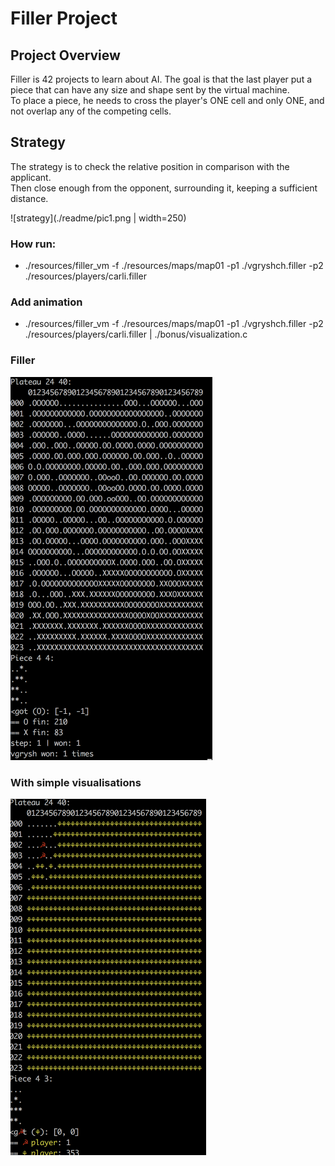 # Filler Project

## Project Overview <br />
Filler is 42 projects to learn about AI. The goal is that the last player put a piece that can have any size and shape sent by the virtual machine.<br />
To place a piece, he needs to cross the player's ONE cell and only ONE, and not overlap any of the competing cells.<br />

## Strategy <br />
The strategy is to check the relative position in comparison with the applicant. <br />
Then close enough from the opponent, surrounding it, keeping a sufficient distance.<br />

![strategy](./readme/pic1.png | width=250)

### How run:
 * ./resources/filler_vm -f ./resources/maps/map01  -p1 ./vgryshch.filler -p2 ./resources/players/carli.filler

### Add animation
 * ./resources/filler_vm -f ./resources/maps/map01  -p1 ./vgryshch.filler -p2 ./resources/players/carli.filler | ./bonus/visualization.c

### Filler
![filler](./readme/filler.gif)

### With simple visualisations
![filler](./readme/filler.visual.gif)


